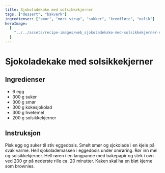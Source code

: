 ```yaml
---
title: Sjokoladekake med solsikkekjerner
tags: ["dessert", "bakverk"]
ingredienser: ["smør", "mørk sirup", "sukker", "kremfløte", "nelik"]
heroImage:
  [
    "../../assets/recipe-images/web_sjokoladekake-med-solsikkekjerner-sjokoladekake-med-lime.jpg",
  ]
---
```


# Sjokoladekake med solsikkekjerner

## Ingredienser

- 6 egg
- 300 g suker
- 300 g smør
- 300 g kokesjokolad
- 300 g hvetemel
- 200 g solsikkekjerner

## Instruksjon

Pisk egg og suker til stiv eggedosis. Smelt smør og sjokolade i en kjele på svak varme. Hell sjokolademassen i eggedosis under omrøring. Rør inn mel og solsikkekjerner. Hell røren i en langpanne med bakepapir og stek i ovn ved 200 gr på nederste rille ca. 20 minutter. Kaken skal ha en bløt kjerne som brownies.
